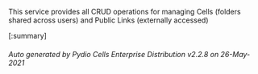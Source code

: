 






This service provides all CRUD operations for managing Cells (folders shared across users) and Public Links (externally accessed)

[:summary]

###### Auto generated by Pydio Cells Enterprise Distribution v2.2.8 on 26-May-2021
